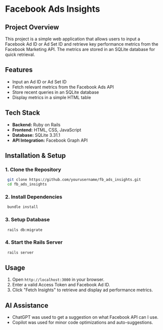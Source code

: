 # Facebook Ads Insights

## Project Overview
This project is a simple web application that allows users to input a Facebook Ad ID or Ad Set ID and retrieve key performance metrics from the Facebook Marketing API. The metrics are stored in an SQLite database for quick retrieval.

## Features
- Input an Ad ID or Ad Set ID
- Fetch relevant metrics from the Facebook Ads API
- Store recent queries in an SQLite database
- Display metrics in a simple HTML table

## Tech Stack
- **Backend:** Ruby on Rails
- **Frontend:** HTML, CSS, JavaScript
- **Database:** SQLite 3.31.1
- **API Integration:** Facebook Graph API

## Installation & Setup

### 1. Clone the Repository
```sh
 git clone https://github.com/yourusername/fb_ads_insights.git
 cd fb_ads_insights
```

### 2. Install Dependencies
```sh
 bundle install
```

### 3. Setup Database
```sh
 rails db:migrate
```

### 4. Start the Rails Server
```sh
 rails server
```

## Usage
1. Open `http://localhost:3000` in your browser.
2. Enter a valid Access Token and Facebook Ad ID.
3. Click "Fetch Insights" to retrieve and display ad performance metrics.

## AI Assistance
- ChatGPT was used to get a suggestion on what Facebook API can I use.
- Copilot was used for minor code optimizations and auto-suggestions.
